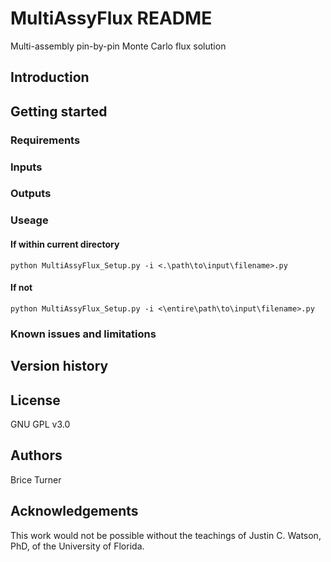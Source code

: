 # MultiAssyFlux README  
Multi-assembly pin-by-pin Monte Carlo flux solution

## Introduction

## Getting started

### Requirements

### Inputs

### Outputs

### Useage
#### If within current directory
```
python MultiAssyFlux_Setup.py -i <.\path\to\input\filename>.py  
```
#### If not
```
python MultiAssyFlux_Setup.py -i <\entire\path\to\input\filename>.py  
```

### Known issues and limitations

## Version history

## License
GNU GPL v3.0

## Authors
Brice Turner

## Acknowledgements
This work would not be possible without the teachings of Justin C. Watson, PhD, of the University of Florida.

